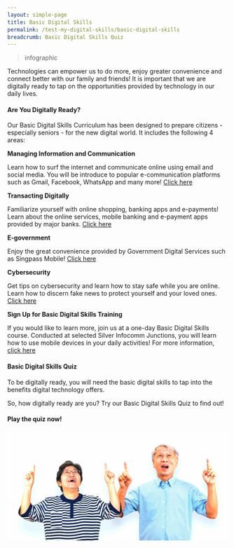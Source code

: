 ```yaml
---
layout: simple-page
title: Basic Digital Skills
permalink: /test-my-digital-skills/basic-digital-skills
breadcrumb: Basic Digital Skills Quiz
---
```

> infographic

Technologies can empower us to do more, enjoy greater convenience and connect better with our family and friends! It is important that we are digitally ready to tap on the opportunities provided by technology in our daily lives.<br>

#### Are You Digitally Ready?<br>

Our Basic Digital Skills Curriculum has been designed to prepare citizens - especially seniors - for the new digital world. It includes the following 4 areas:<br>

**Managing Information and Communication**<br>

Learn how to surf the internet and communicate online using email and social media. You will be introduce to popular e-communication platforms such as Gmail, Facebook, WhatsApp and many more! [Click here](/learn-digital-skills/learn-online/e-communications-bds/)<br>

**Transacting Digitally**<br>

Familiarize yourself with online shopping, banking apps and e-payments! Learn about the online services, mobile banking and e-payment apps provided by major banks. [Click here](/learn-digital-skills/learn-online/digital-transactions-bds/)<br>

**E-government**<br>

Enjoy the great convenience provided by Government Digital Services such as Singpass Mobile! [Click here](/learn-digital-skills/learn-online/government-digital-services-bds/)<br>

**Cybersecurity**<br>

Get tips on cybersecurity and learn how to stay safe while you are online. Learn how to discern fake news to protect yourself and your loved ones. [Click here](/learn-digital-skills/learn-online/cyber-security-bds/)<br>

**Sign Up for Basic Digital Skills Training**<br>

If you would like to learn more, join us at a one-day Basic Digital Skills course. Conducted at selected Silver Infocomm Junctions, you will learn how to use mobile devices in your daily activities! For more information, [click here](https://rsvp.org.sg/cyberguide/)<br>

#### Basic Digital Skills Quiz

To be digitally ready, you will need the basic digital skills to tap into the benefits digital technology offers.<br>

So, how digitally ready are you? Try our Basic Digital Skills Quiz to find out!<br>

   #### Play the quiz now!
   
![bds-couple](/images/bds/bds-couple.jpg)

